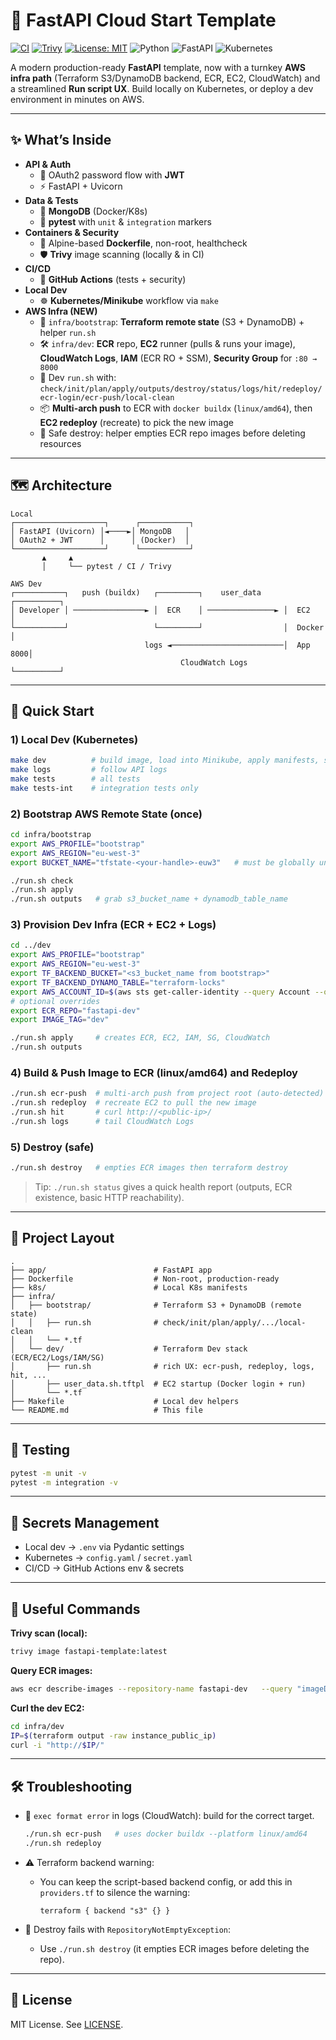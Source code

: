 # 🚀 FastAPI Cloud Start Template

[![CI](https://github.com/TekPi2r/fastapi-cloud-start-template/actions/workflows/ci.yml/badge.svg)](https://github.com/TekPi2r/fastapi-cloud-start-template/actions) [![Trivy](https://github.com/TekPi2r/fastapi-cloud-start-template/actions/workflows/trivy.yml/badge.svg)](https://github.com/TekPi2r/fastapi-cloud-start-template/actions) [![License: MIT](https://img.shields.io/badge/License-MIT-yellow.svg)](LICENSE) ![Python](https://img.shields.io/badge/python-3.11-blue.svg) ![FastAPI](https://img.shields.io/badge/FastAPI-0.116.1-green.svg) ![Kubernetes](https://img.shields.io/badge/Kubernetes-local--dev-blueviolet.svg)

A modern production-ready **FastAPI** template, now with a turnkey **AWS infra path** (Terraform S3/DynamoDB backend, ECR, EC2, CloudWatch) and a streamlined **Run script UX**. Build locally on Kubernetes, or deploy a dev environment in minutes on AWS.

---

## ✨ What’s Inside

- **API & Auth**
  - 🔐 OAuth2 password flow with **JWT**
  - ⚡ FastAPI + Uvicorn
- **Data & Tests**
  - 🍃 **MongoDB** (Docker/K8s)
  - 🧪 **pytest** with `unit` & `integration` markers
- **Containers & Security**
  - 🐳 Alpine-based **Dockerfile**, non-root, healthcheck
  - 🛡️ **Trivy** image scanning (locally & in CI)
- **CI/CD**
  - 🤖 **GitHub Actions** (tests + security)
- **Local Dev**
  - ☸️ **Kubernetes/Minikube** workflow via `make`
- **AWS Infra (NEW)**
  - 🧱 `infra/bootstrap`: **Terraform remote state** (S3 + DynamoDB) + helper `run.sh`
  - 🛠️ `infra/dev`: **ECR** repo, **EC2** runner (pulls & runs your image), **CloudWatch Logs**, **IAM** (ECR RO + SSM), **Security Group** for `:80 → 8000`
  - 🧩 Dev `run.sh` with: `check/init/plan/apply/outputs/destroy/status/logs/hit/redeploy/ecr-login/ecr-push/local-clean`
  - 📦 **Multi-arch push** to ECR with `docker buildx` (`linux/amd64`), then **EC2 redeploy** (recreate) to pick the new image
  - 🧹 Safe destroy: helper empties ECR repo images before deleting resources

---

## 🗺️ Architecture

```text
Local
┌────────────────────┐      ┌───────────┐
│ FastAPI (Uvicorn) │◄────►│ MongoDB   │
│ OAuth2 + JWT      │      │ (Docker)  │
└────────────────────┘      └───────────┘
       ▲     ▲
       │     └── pytest / CI / Trivy

AWS Dev
┌───────────┐   push (buildx)   ┌─────────┐    user_data     ┌──────────┐
│ Developer │ ────────────────► │  ECR    │ ───────────────► │  EC2     │
└───────────┘                   └─────────┘                  │  Docker  │
                              logs ◄─────────────────────────│  App 8000│
                                      CloudWatch Logs        └──────────┘
```

---

## 🚀 Quick Start

### 1) Local Dev (Kubernetes)
```bash
make dev          # build image, load into Minikube, apply manifests, show service URL
make logs         # follow API logs
make tests        # all tests
make tests-int    # integration tests only
```

### 2) Bootstrap AWS Remote State (once)
```bash
cd infra/bootstrap
export AWS_PROFILE="bootstrap"
export AWS_REGION="eu-west-3"
export BUCKET_NAME="tfstate-<your-handle>-euw3"   # must be globally unique

./run.sh check
./run.sh apply
./run.sh outputs   # grab s3_bucket_name + dynamodb_table_name
```

### 3) Provision Dev Infra (ECR + EC2 + Logs)
```bash
cd ../dev
export AWS_PROFILE="bootstrap"
export AWS_REGION="eu-west-3"
export TF_BACKEND_BUCKET="<s3_bucket_name from bootstrap>"
export TF_BACKEND_DYNAMO_TABLE="terraform-locks"
export AWS_ACCOUNT_ID=$(aws sts get-caller-identity --query Account --output text --profile "$AWS_PROFILE")
# optional overrides
export ECR_REPO="fastapi-dev"
export IMAGE_TAG="dev"

./run.sh apply     # creates ECR, EC2, IAM, SG, CloudWatch
./run.sh outputs
```

### 4) Build & Push Image to ECR (linux/amd64) and Redeploy
```bash
./run.sh ecr-push  # multi-arch push from project root (auto-detected)
./run.sh redeploy  # recreate EC2 to pull the new image
./run.sh hit       # curl http://<public-ip>/
./run.sh logs      # tail CloudWatch Logs
```

### 5) Destroy (safe)
```bash
./run.sh destroy   # empties ECR images then terraform destroy
```

> Tip: `./run.sh status` gives a quick health report (outputs, ECR existence, basic HTTP reachability).

---

## 🧩 Project Layout

```
.
├── app/                        # FastAPI app
├── Dockerfile                  # Non-root, production-ready
├── k8s/                        # Local K8s manifests
├── infra/
│   ├── bootstrap/              # Terraform S3 + DynamoDB (remote state)
│   │   ├── run.sh              # check/init/plan/apply/.../local-clean
│   │   └── *.tf
│   └── dev/                    # Terraform Dev stack (ECR/EC2/Logs/IAM/SG)
│       ├── run.sh              # rich UX: ecr-push, redeploy, logs, hit, ...
│       ├── user_data.sh.tftpl  # EC2 startup (Docker login + run)
│       └── *.tf
├── Makefile                    # Local dev helpers
└── README.md                   # This file
```

---

## 🧪 Testing

```bash
pytest -m unit -v
pytest -m integration -v
```

---

## 🔐 Secrets Management

- Local dev → `.env` via Pydantic settings
- Kubernetes → `config.yaml` / `secret.yaml`
- CI/CD → GitHub Actions env & secrets

---

## 🧰 Useful Commands

**Trivy scan (local):**
```bash
trivy image fastapi-template:latest
```

**Query ECR images:**
```bash
aws ecr describe-images --repository-name fastapi-dev   --query "imageDetails[].imageTags" --output json   --region "$AWS_REGION" --profile "$AWS_PROFILE"
```

**Curl the dev EC2:**
```bash
cd infra/dev
IP=$(terraform output -raw instance_public_ip)
curl -i "http://$IP/"
```

---

## 🛠️ Troubleshooting

- 🐳 `exec format error` in logs (CloudWatch): build for the correct target.
  ```bash
  ./run.sh ecr-push   # uses docker buildx --platform linux/amd64
  ./run.sh redeploy
  ```

- ⚠️ Terraform backend warning:
  - You can keep the script-based backend config, or add this in `providers.tf` to silence the warning:
    ```hcl
    terraform { backend "s3" {} }
    ```

- 🧹 Destroy fails with `RepositoryNotEmptyException`:
  - Use `./run.sh destroy` (it empties ECR images before deleting the repo).

---

## 📜 License

MIT License. See [LICENSE](LICENSE).
